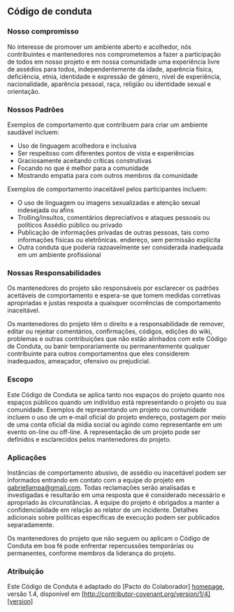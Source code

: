 ## Código de conduta

### Nosso compromisso

No interesse de promover um ambiente aberto e acolhedor, nós
contribuintes e mantenedores nos comprometemos a fazer a participação de todos em nosso projeto e em
nossa comunidade uma experiência livre de assédios para todos, independentemente da idade, aparência física, deficiência, etnia, identidade e expressão de gênero, nível de experiência,
nacionalidade, aparência pessoal, raça, religião ou identidade sexual e
orientação.

### Nossos Padrões

Exemplos de comportamento que contribuem para criar um ambiente saudável incluem:

* Uso de linguagem acolhedora e inclusiva
* Ser respeitoso com diferentes pontos de vista e experiências
* Graciosamente aceitando críticas construtivas
* Focando no que é melhor para a comunidade
* Mostrando empatia para com outros membros da comunidade

Exemplos de comportamento inaceitável pelos participantes incluem:

* O uso de linguagem ou imagens sexualizadas e atenção sexual indesejada ou
afins
* Trolling/insultos, comentários depreciativos e ataques pessoais ou políticos
Assédio público ou privado
* Publicação de informações privadas de outras pessoas, tais como informações físicas ou eletrônicas.
  endereço, sem permissão explícita
* Outra conduta que poderia razoavelmente ser considerada inadequada em um
  ambiente profissional

### Nossas Responsabilidades

Os mantenedores do projeto são responsáveis ​​por esclarecer os padrões aceitáveis de
comportamento e espera-se que tomem medidas corretivas apropriadas e justas
resposta a quaisquer ocorrências de comportamento inaceitável.

Os mantenedores do projeto têm o direito e a responsabilidade de remover, editar ou
rejeitar comentários, confirmações, códigos, edições do wiki, problemas e outras contribuições
que não estão alinhados com este Código de Conduta, ou banir temporariamente ou
permanentemente qualquer contribuinte para outros comportamentos que eles considerem inadequados,
ameaçador, ofensivo ou prejudicial.

### Escopo

Este Código de Conduta se aplica tanto nos espaços do projeto quanto nos espaços públicos
quando um indivíduo está representando o projeto ou sua comunidade. Exemplos de
representando um projeto ou comunidade incluem o uso de um e-mail oficial do projeto
endereço, postagem por meio de uma conta oficial da mídia social ou agindo como
representante em um evento on-line ou off-line. A representação de um projeto pode ser
definidos e esclarecidos pelos mantenedores do projeto.

### Aplicações

Instâncias de comportamento abusivo, de assédio ou inaceitável podem ser
informados entrando em contato com a equipe do projeto em gabriellampa@gmail.com. Todas
reclamações serão analisadas e investigadas e resultarão em uma resposta que
é considerado necessário e apropriado às circunstâncias. A equipe do projeto é
obrigados a manter a confidencialidade em relação ao relator de um incidente.
Detalhes adicionais sobre políticas específicas de execução podem ser publicados separadamente.

Os mantenedores do projeto que não seguem ou aplicam o Código de Conduta em boa
fé pode enfrentar repercussões temporárias ou permanentes, conforme
membros da liderança do projeto.

### Atribuição

Este Código de Conduta é adaptado do [Pacto do Colaborador] [homepage], versão 1.4,
disponível em [http://contributor-covenant.org/version/1/4][version]

[homepage]: http://contributor-covenant.org
[versão]: http://contributor-covenant.org/version/1/4/
